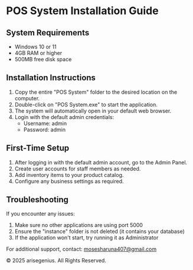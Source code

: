 # POS System Installation Guide

## System Requirements
- Windows 10 or 11
- 4GB RAM or higher
- 500MB free disk space

## Installation Instructions

1. Copy the entire "POS System" folder to the desired location on the computer.
2. Double-click on "POS System.exe" to start the application.
3. The system will automatically open in your default web browser.
4. Login with the default admin credentials:
   - Username: admin
   - Password: admin

## First-Time Setup

1. After logging in with the default admin account, go to the Admin Panel.
2. Create user accounts for staff members as needed.
3. Add inventory items to your product catalog.
4. Configure any business settings as required.

## Troubleshooting

If you encounter any issues:

1. Make sure no other applications are using port 5000
2. Ensure the "instance" folder is not deleted (it contains your database)
3. If the application won't start, try running it as Administrator

For additional support, contact: mosesharuna407@gmail.com

© 2025 arisegenius. All Rights Reserved. 